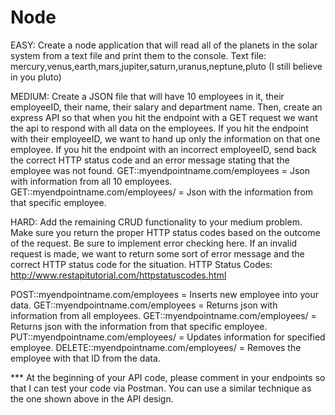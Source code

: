 # Node

EASY: Create a node application that will read all of the planets in the solar system from a text file and print them to the console.
Text file: mercury,venus,earth,mars,jupiter,saturn,uranus,neptune,pluto (I still believe in you pluto)  
 
MEDIUM: Create a JSON file that will have 10 employees in it, their employeeID, their name, their salary and department name.
Then, create an express API so that when you hit the endpoint with a GET request we want the api to respond with all data on the employees.
If you hit the endpoint with their employeeID, we want to hand up only the information on that one employee.
If you hit the endpoint with an incorrect employeeID, send back the correct HTTP status code and an error message stating that the employee was not found.
GET::myendpointname.com/employees = Json with information from all 10 employees.
GET::myendpointname.com/employees/<employeeID> = Json with the information from that specific employee.
 
HARD: Add the remaining CRUD functionality to your medium problem.
Make sure you return the proper HTTP status codes based on the outcome of the request. Be sure to implement error checking here.
If an invalid request is made, we want to return some sort of error message and the correct HTTP status code for the situation.
HTTP Status Codes: http://www.restapitutorial.com/httpstatuscodes.html

 
POST::myendpointname.com/employees  =  Inserts new employee into your data.
GET::myendpointname.com/employees = Returns json with information from all employees.
GET::myendpointname.com/employees/<employeeID>  =  Returns json with the information from that specific employee.
PUT::myendpointname.com/employees/<employeeID>  =  Updates information for specified employee.
DELETE::myendpointname.com/employees/<employeeID>  =  Removes the employee with that ID from the data.

*** At the beginning of your API code, please comment in your endpoints so that I can test your code via Postman.
You can use a similar technique as the one shown above in the API design.
